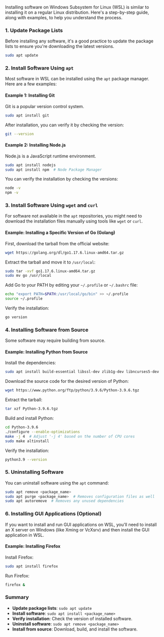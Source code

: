Installing software on Windows Subsystem for Linux (WSL) is similar to installing it on a regular Linux distribution. Here's a step-by-step guide, along with examples, to help you understand the process.

### 1. **Update Package Lists**
   Before installing any software, it's a good practice to update the package lists to ensure you're downloading the latest versions.

   ```bash
   sudo apt update
   ```

### 2. **Install Software Using `apt`**
   Most software in WSL can be installed using the `apt` package manager. Here are a few examples:

   #### **Example 1: Installing Git**
   Git is a popular version control system.

   ```bash
   sudo apt install git
   ```

   After installation, you can verify it by checking the version:

   ```bash
   git --version
   ```

   #### **Example 2: Installing Node.js**
   Node.js is a JavaScript runtime environment.

   ```bash
   sudo apt install nodejs
   sudo apt install npm  # Node Package Manager
   ```

   You can verify the installation by checking the versions:

   ```bash
   node -v
   npm -v
   ```

### 3. **Install Software Using `wget` and `curl`**
   For software not available in the `apt` repositories, you might need to download the installation files manually using tools like `wget` or `curl`.

   #### **Example: Installing a Specific Version of Go (Golang)**
   
   First, download the tarball from the official website:

   ```bash
   wget https://golang.org/dl/go1.17.6.linux-amd64.tar.gz
   ```

   Extract the tarball and move it to `/usr/local`:

   ```bash
   sudo tar -xvf go1.17.6.linux-amd64.tar.gz
   sudo mv go /usr/local
   ```

   Add Go to your PATH by editing your `~/.profile` or `~/.bashrc` file:

   ```bash
   echo "export PATH=$PATH:/usr/local/go/bin" >> ~/.profile
   source ~/.profile
   ```

   Verify the installation:

   ```bash
   go version
   ```

### 4. **Installing Software from Source**
   Some software may require building from source.

   #### **Example: Installing Python from Source**

   Install the dependencies:

   ```bash
   sudo apt install build-essential libssl-dev zlib1g-dev libncurses5-dev libncursesw5-dev libreadline-dev libsqlite3-dev libgdbm-dev libdb5.3-dev libbz2-dev libexpat1-dev liblzma-dev tk-dev
   ```

   Download the source code for the desired version of Python:

   ```bash
   wget https://www.python.org/ftp/python/3.9.6/Python-3.9.6.tgz
   ```

   Extract the tarball:

   ```bash
   tar xzf Python-3.9.6.tgz
   ```

   Build and install Python:

   ```bash
   cd Python-3.9.6
   ./configure --enable-optimizations
   make -j 4  # Adjust '-j 4' based on the number of CPU cores
   sudo make altinstall
   ```

   Verify the installation:

   ```bash
   python3.9 --version
   ```

### 5. **Uninstalling Software**
   You can uninstall software using the `apt` command:

   ```bash
   sudo apt remove <package_name>
   sudo apt purge <package_name>  # Removes configuration files as well
   sudo apt autoremove  # Removes any unused dependencies
   ```

### 6. **Installing GUI Applications (Optional)**
   If you want to install and run GUI applications on WSL, you'll need to install an X server on Windows (like Xming or VcXsrv) and then install the GUI application in WSL.

   #### **Example: Installing Firefox**

   Install Firefox:

   ```bash
   sudo apt install firefox
   ```

   Run Firefox:

   ```bash
   firefox &
   ```

### Summary
- **Update package lists**: `sudo apt update`
- **Install software**: `sudo apt install <package_name>`
- **Verify installation**: Check the version of installed software.
- **Uninstall software**: `sudo apt remove <package_name>`
- **Install from source**: Download, build, and install the software.